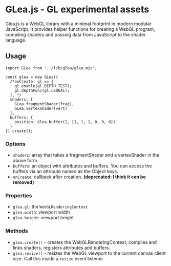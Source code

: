 # GLea.js - GL experimental assets

Glea.js is a WebGL library with a minimal footprint in modern modular JavaScript. It provides helper functions for creating a WebGL program, compiling shaders and passing data from JavaScript to the shader language.

## Usage

```
import GLea from '../lib/glea/glea.mjs';

const glea = new GLea({
  /*onCreate: gl => {
    gl.enable(gl.DEPTH_TEST);
    gl.depthFunc(gl.LEQUAL);
  }, */
  shaders: [
    GLea.fragmentShader(frag),
    GLea.vertexShader(vert)
  ],
  buffers: {
    position: Glea.buffer(2, [1, 1, 1, 0, 0, 0])
  }
}).create();
```

### Options

- `shaders`: array that takes a fragmentShader and a vertexShader in the above form
- `buffers`: an object with attributes and buffers. You can access the buffers via an attribute named as the Object keys.
- `onCreate`: callback after creation. **(deprecated: I think it can be removed)**

### Properties

- `glea.gl`: the `WebGLRenderingContext`
- `glea.width`: viewport width
- `glea.height`: viewport height

### Methods

- `glea.create()` - creates the WebGLRenderingContext, compiles and links shaders, registers attributes and buffers.
- `glea.resize()` - resizes the WebGL viewport to the current canvas client size. Call this inside a `resize` event listener.
